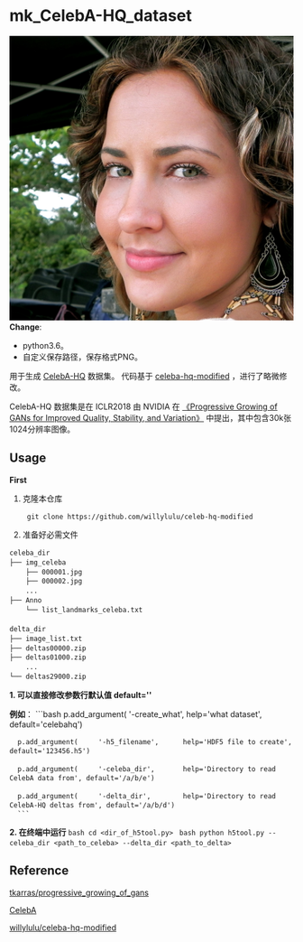 # mk_CelebA-HQ_dataset
![Sample Image](imgs/200122.png)
**Change**:
  - python3.6。
  - 自定义保存路径，保存格式PNG。

用于生成 [CelebA-HQ](https://github.com/tkarras/progressive_growing_of_gans) 数据集。
代码基于 [celeba-hq-modified](https://github.com/willylulu/celeba-hq-modified/tree/master) ，进行了略微修改。

CelebA-HQ 数据集是在 ICLR2018 由 NVIDIA 在 [《Progressive Growing of GANs for Improved Quality, Stability, and Variation》](https://arxiv.org/abs/1710.10196) 中提出，其中包含30k张1024分辨率图像。
## Usage
**First**
1. 克隆本仓库

        git clone https://github.com/willylulu/celeb-hq-modified

2. 准备好必需文件

```bash
celeba_dir
├── img_celeba
    ├── 000001.jpg
    ├── 000002.jpg
    ...
├── Anno
    └── list_landmarks_celeba.txt

delta_dir
├── image_list.txt
├── deltas00000.zip
├── deltas01000.zip
    ...
└── deltas29000.zip

```


   
  **1. 可以直接修改参数行默认值 default=''**
  
  **例如**：
      ```bash
      p.add_argument(    '-create_what', help='what dataset', default='celebahq')
      
      p.add_argument(     '-h5_filename',      help='HDF5 file to create', default='123456.h5')
      
      p.add_argument(     '-celeba_dir',       help='Directory to read CelebA data from', default='/a/b/e')
      
      p.add_argument(     '-delta_dir',        help='Directory to read CelebA-HQ deltas from', default='/a/b/d')
      ```
  **2. 在终端中运行**
      ```bash
      cd <dir_of_h5tool.py>
      ```
      ```bash
      python h5tool.py --celeba_dir <path_to_celeba> --delta_dir <path_to_delta>
      ```

## Reference
[tkarras/progressive_growing_of_gans](https://github.com/tkarras/progressive_growing_of_gans)

[CelebA](https://mmlab.ie.cuhk.edu.hk/projects/CelebA.html)

[willylulu/celeba-hq-modified](https://github.com/willylulu/celeba-hq-modified/tree/master)
